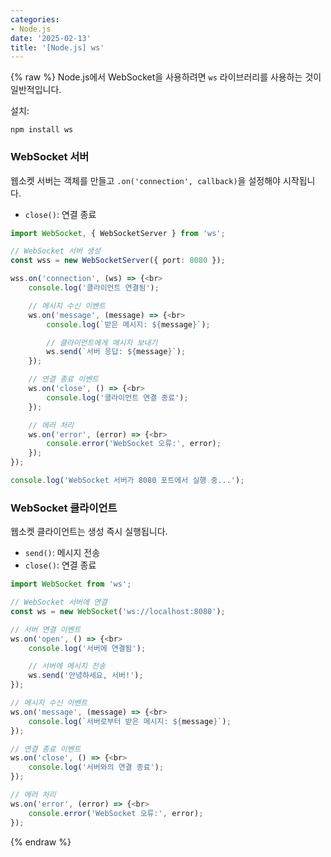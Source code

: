```yaml
---
categories:
- Node.js
date: '2025-02-13'
title: '[Node.js] ws'
---
```


{% raw %}
Node.js에서 WebSocket을 사용하려면 `ws` 라이브러리를 사용하는 것이 일반적입니다.

설치:
```
npm install ws
```

### WebSocket 서버
웹소켓 서버는 객체를 만들고 `.on('connection', callback)`을 설정해야 시작됩니다.
- `close()`: 연결 종료

```typescript
import WebSocket, { WebSocketServer } from 'ws';

// WebSocket 서버 생성
const wss = new WebSocketServer({ port: 8080 });

wss.on('connection', (ws) => {<br>
    console.log('클라이언트 연결됨');

    // 메시지 수신 이벤트
    ws.on('message', (message) => {<br>
        console.log(`받은 메시지: ${message}`);

        // 클라이언트에게 메시지 보내기
        ws.send(`서버 응답: ${message}`);
    });

    // 연결 종료 이벤트
    ws.on('close', () => {<br>
        console.log('클라이언트 연결 종료');
    });

    // 에러 처리
    ws.on('error', (error) => {<br>
        console.error('WebSocket 오류:', error);
    });
});

console.log('WebSocket 서버가 8080 포트에서 실행 중...');
```

### WebSocket 클라이언트
웹소켓 클라이언트는 생성 즉시 실행됩니다.
- `send()`: 메시지 전송
- `close()`: 연결 종료

```typescript
import WebSocket from 'ws';

// WebSocket 서버에 연결
const ws = new WebSocket('ws://localhost:8080');

// 서버 연결 이벤트
ws.on('open', () => {<br>
    console.log('서버에 연결됨');

    // 서버에 메시지 전송
    ws.send('안녕하세요, 서버!');
});

// 메시지 수신 이벤트
ws.on('message', (message) => {<br>
    console.log(`서버로부터 받은 메시지: ${message}`);
});

// 연결 종료 이벤트
ws.on('close', () => {<br>
    console.log('서버와의 연결 종료');
});

// 에러 처리
ws.on('error', (error) => {<br>
    console.error('WebSocket 오류:', error);
});
```
{% endraw %}